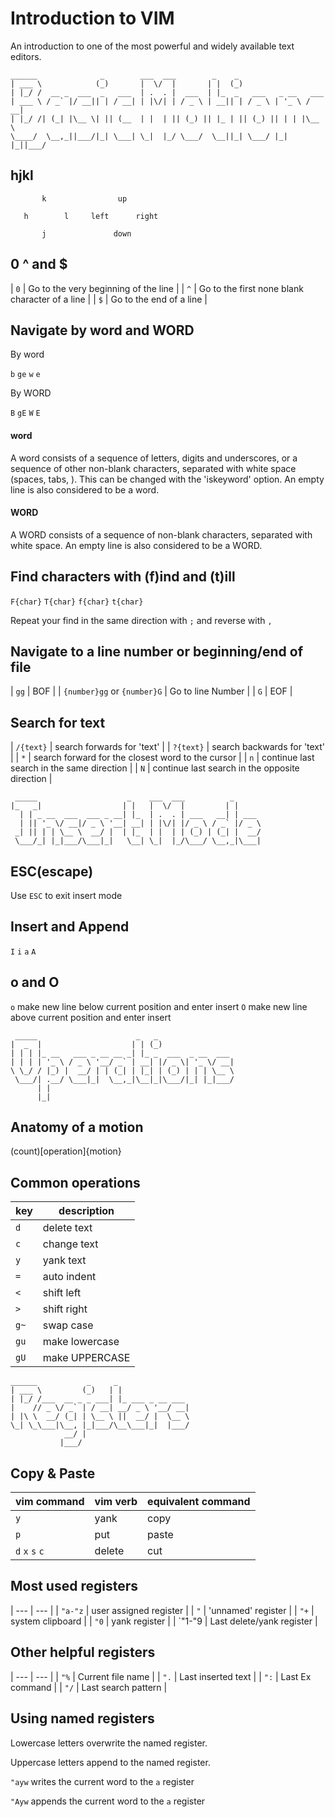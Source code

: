 # Introduction to VIM

An introduction to one of the most powerful and widely available text editors.



```
______              _        ___  ___        _    _                    
| ___ \            (_)       |  \/  |       | |  (_)                   
| |_/ /  __ _  ___  _   ___  | .  . |  ___  | |_  _   ___   _ __   ___ 
| ___ \ / _` |/ __|| | / __| | |\/| | / _ \ | __|| | / _ \ | '_ \ / __|
| |_/ /| (_| |\__ \| || (__  | |  | || (_) || |_ | || (_) || | | |\__ \
\____/  \__,_||___/|_| \___| \_|  |_/ \___/  \__||_| \___/ |_| |_||___/
```                                                                       

## hjkl


```
       k                up
                                                                                 
   h        l     left      right
                                                           
       j               down
```

## 0 ^ and $

| `0` | Go to the very beginning of the line           |
| `^` | Go to the first none blank character of a line |
| `$` | Go to the end of a line                        |

## Navigate by word and WORD

By word

`b` `ge` `w` `e`

By WORD

`B` `gE` `W` `E`

#### word

A word consists of a sequence of letters, digits and underscores, or a
sequence of other non-blank characters, separated with white space (spaces,
tabs, <EOL>).  This can be changed with the 'iskeyword' option.  An empty line
is also considered to be a word.

#### WORD

A WORD consists of a sequence of non-blank characters, separated with white
space.  An empty line is also considered to be a WORD.

## Find characters with (f)ind and (t)ill

`F{char}` `T{char}` `f{char}` `t{char}`

Repeat your find in the same direction with `;` and reverse with `,`

## Navigate to a line number or beginning/end of file

| `gg`                        | BOF               |
| `{number}gg` or `{number}G` | Go to line Number |
| `G`                         | EOF               |

## Search for text

 | `/{text}` | search forwards for 'text'                        |
 | `?{text}` | search backwards for 'text'                       |
 | `*`       | search forward for the closest word to the cursor |
 | `n`       | continue last search in the same direction        |
 | `N`       | continue last search in the opposite direction    |


```
 _____                    _    ___  ___          _      
|_   _|                  | |   |  \/  |         | |     
  | | _ __  ___  ___ _ __| |_  | .  . | ___   __| | ___ 
  | || '_ \/ __|/ _ \ '__| __| | |\/| |/ _ \ / _` |/ _ \
 _| || | | \__ \  __/ |  | |_  | |  | | (_) | (_| |  __/
 \___/_| |_|___/\___|_|   \__| \_|  |_/\___/ \__,_|\___|
```                                                        

## ESC(escape)

Use `ESC` to exit insert mode

## Insert and Append

`I` `i` `a` `A`

## o and O

`o` make new line below current position and enter insert
`O` make new line above current position and enter insert


```
 _____                      _   _                 
|  _  |                    | | (_)                
| | | |_ __   ___ _ __ __ _| |_ _  ___  _ __  ___ 
| | | | '_ \ / _ \ '__/ _` | __| |/ _ \| '_ \/ __|
\ \_/ / |_) |  __/ | | (_| | |_| | (_) | | | \__ \
 \___/| .__/ \___|_|  \__,_|\__|_|\___/|_| |_|___/
      | |                                         
      |_|                                         
```

## Anatomy of a motion

(count)[operation]{motion}

## Common operations

| key    | description      |
| ------ | ---------------- |
| `d`    | delete text      |
| `c`    | change text      |
| `y`    | yank text        |
| `=`    | auto indent      |
| `<`    | shift left       |
| `>`    | shift right      |
| `g~`   | swap case        |
| `gu`   | make lowercase   |
| `gU`   | make UPPERCASE   |


```
______           _     _                
| ___ \         (_)   | |               
| |_/ /___  __ _ _ ___| |_ ___ _ __ ___ 
|    // _ \/ _` | / __| __/ _ \ '__/ __|
| |\ \  __/ (_| | \__ \ ||  __/ |  \__ \
\_| \_\___|\__, |_|___/\__\___|_|  |___/
            __/ |                       
           |___/                       
```

## Copy & Paste

| vim command     | vim verb   | equivalent command  |
| -------------   | ---------- | ------------------- |
| `y`             | yank       | copy                |
| `p`             | put        | paste               |
| `d` `x` `s` `c` | delete     | cut                 |

## Most used registers

| ---     | ---                       |
| `"a-"z` | user assigned register    |
| `"`     | 'unnamed' register        |
| `"+`    | system clipboard          |
| `"0`    | yank register             |
| `"1-"9  | Last delete/yank register |

## Other helpful registers

| ---  | ---                 |
| `"%` | Current file name   |
| `".` | Last inserted text  |
| `":` | Last Ex command     |
| `"/` | Last search pattern |

## Using named registers

Lowercase letters overwrite the named register.

Uppercase letters append to the named register.

`"ayw` writes the current word to the `a` register 

`"Ayw` appends the current word to the `a` register 
